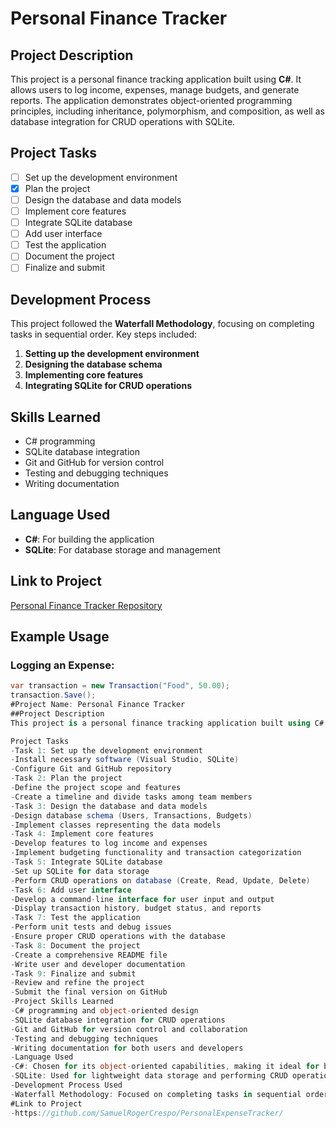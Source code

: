 # Personal Finance Tracker

## Project Description
This project is a personal finance tracking application built using **C#**. It allows users to log income, expenses, manage budgets, and generate reports. The application demonstrates object-oriented programming principles, including inheritance, polymorphism, and composition, as well as database integration for CRUD operations with SQLite.

## Project Tasks
- [ ] Set up the development environment
- [x] Plan the project
- [ ] Design the database and data models
- [ ] Implement core features
- [ ] Integrate SQLite database
- [ ] Add user interface
- [ ] Test the application
- [ ] Document the project
- [ ] Finalize and submit

## Development Process
This project followed the **Waterfall Methodology**, focusing on completing tasks in sequential order. Key steps included:

1. **Setting up the development environment**
2. **Designing the database schema**
3. **Implementing core features**
4. **Integrating SQLite for CRUD operations**

## Skills Learned
- C# programming
- SQLite database integration
- Git and GitHub for version control
- Testing and debugging techniques
- Writing documentation

## Language Used
- **C#**: For building the application
- **SQLite**: For database storage and management

## Link to Project
[Personal Finance Tracker Repository](https://github.com/username/personal-finance-tracker)

## Example Usage

### Logging an Expense:
```csharp
var transaction = new Transaction("Food", 50.00);
transaction.Save();
#Project Name: Personal Finance Tracker
##Project Description
This project is a personal finance tracking application built using C#. It allows users to log income, expenses, manage budgets, and generate reports. The application demonstrates object-oriented programming principles, including inheritance, polymorphism, and composition, as well as database integration for CRUD operations with SQLite.

Project Tasks
-Task 1: Set up the development environment
-Install necessary software (Visual Studio, SQLite)
-Configure Git and GitHub repository
-Task 2: Plan the project
-Define the project scope and features
-Create a timeline and divide tasks among team members
-Task 3: Design the database and data models
-Design database schema (Users, Transactions, Budgets)
-Implement classes representing the data models
-Task 4: Implement core features
-Develop features to log income and expenses
-Implement budgeting functionality and transaction categorization
-Task 5: Integrate SQLite database
-Set up SQLite for data storage
-Perform CRUD operations on database (Create, Read, Update, Delete)
-Task 6: Add user interface
-Develop a command-line interface for user input and output
-Display transaction history, budget status, and reports
-Task 7: Test the application
-Perform unit tests and debug issues
-Ensure proper CRUD operations with the database
-Task 8: Document the project
-Create a comprehensive README file
-Write user and developer documentation
-Task 9: Finalize and submit
-Review and refine the project
-Submit the final version on GitHub
-Project Skills Learned
-C# programming and object-oriented design
-SQLite database integration for CRUD operations
-Git and GitHub for version control and collaboration
-Testing and debugging techniques
-Writing documentation for both users and developers
-Language Used
-C#: Chosen for its object-oriented capabilities, making it ideal for building structured applications.
-SQLite: Used for lightweight data storage and performing CRUD operations.
-Development Process Used
-Waterfall Methodology: Focused on completing tasks in sequential order, ensuring each step (like database setup and feature implementation) was finished before proceeding.
#Link to Project
-https://github.com/SamuelRogerCrespo/PersonalExpenseTracker/
